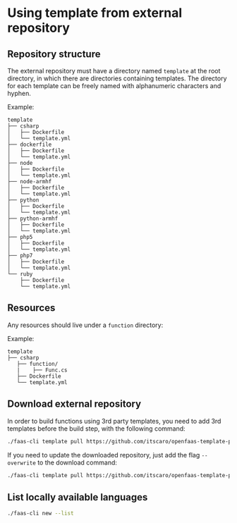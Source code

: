 # Using template from external repository

## Repository structure

The external repository must have a directory named ```template``` at the root directory, in which there are directories
containing templates. The directory for each template can be freely named with alphanumeric characters and hyphen.

Example:

```
template
├── csharp
│   ├── Dockerfile
│   └── template.yml
├── dockerfile
│   ├── Dockerfile
│   └── template.yml
├── node
│   ├── Dockerfile
│   └── template.yml
├── node-armhf
│   ├── Dockerfile
│   └── template.yml
├── python
│   ├── Dockerfile
│   └── template.yml
├── python-armhf
│   ├── Dockerfile
│   └── template.yml
├── php5
│   ├── Dockerfile
│   └── template.yml
├── php7
│   ├── Dockerfile
│   └── template.yml
└── ruby
    ├── Dockerfile
    └── template.yml
```

## Resources

Any resources should live under a ```function``` directory:

Example:
```
template
├── csharp
   ├── function/
   |    ├── Func.cs
   ├── Dockerfile
   └── template.yml
```

## Download external repository

In order to build functions using 3rd party templates, you need to add 3rd templates before the build step, with the following command:

```bash
./faas-cli template pull https://github.com/itscaro/openfaas-template-php.git
```

If you need to update the downloaded repository, just add the flag `--overwrite` to the download command:

```bash
./faas-cli template pull https://github.com/itscaro/openfaas-template-php.git --override
```

## List locally available languages

```bash
./faas-cli new --list
```

